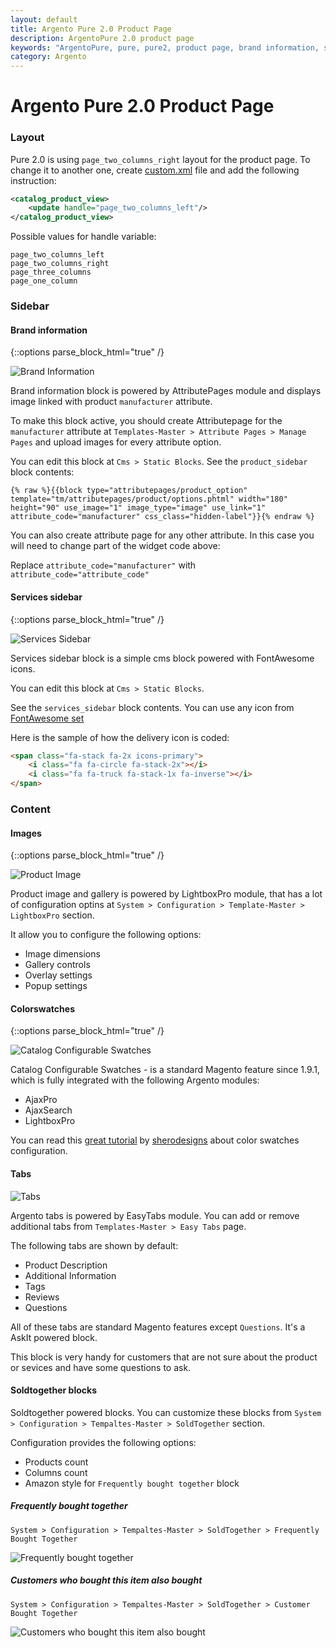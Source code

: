 ```yaml
---
layout: default
title: Argento Pure 2.0 Product Page
description: ArgentoPure 2.0 product page
keywords: "ArgentoPure, pure, pure2, product page, brand information, services sidebar, colorswatches, tabs, soldtogehter"
category: Argento
---
```


# Argento Pure 2.0 Product Page

### Layout

Pure 2.0 is using `page_two_columns_right` layout for the product page. To
change it to another one, create [custom.xml][custom_xml] file and add the
following instruction:

```xml
<catalog_product_view>
    <update handle="page_two_columns_left"/>
</catalog_product_view>
```

Possible values for handle variable:

```
page_two_columns_left
page_two_columns_right
page_three_columns
page_one_column
```

### Sidebar

#### Brand information

{::options parse_block_html="true" /}
<div class="mdl-grid"><div class="mdl-cell mdl-cell--3-col mdl-cell--2-col-tablet mdl-cell--1-col-phone">

![Brand Information](images/brand_information.png)

</div><div class="mdl-cell mdl-cell--9-col mdl-cell--6-col-tablet mdl-cell--3-col-phone">

Brand information block is powered by AttributePages module and displays
image linked with product `manufacturer` attribute.

To make this block active, you should create Attributepage for the `manufacturer`
attribute at `Templates-Master > Attribute Pages > Manage Pages` and upload
images for every attribute option.

You can edit this block at `Cms > Static Blocks`. See the `product_sidebar`
block contents:

```
{% raw %}{{block type="attributepages/product_option" template="tm/attributepages/product/options.phtml" width="180" height="90" use_image="1" image_type="image" use_link="1" attribute_code="manufacturer" css_class="hidden-label"}}{% endraw %}
```

You can also create attribute page for any other attribute. In this case you
will need to change part of the widget code above:

Replace `attribute_code="manufacturer"` with `attribute_code="attribute_code"`

</div></div>

#### Services sidebar

{::options parse_block_html="true" /}
<div class="mdl-grid"><div class="mdl-cell mdl-cell--3-col mdl-cell--2-col-tablet mdl-cell--1-col-phone">

![Services Sidebar](images/services_sidebar.png)

</div><div class="mdl-cell mdl-cell--9-col mdl-cell--6-col-tablet mdl-cell--3-col-phone">

Services sidebar block is a simple cms block powered with FontAwesome icons.

You can edit this block at `Cms > Static Blocks`.

See the `services_sidebar` block contents. You can use any icon from [FontAwesome set][fontawesome]

Here is the sample of how the delivery icon is coded:

```html
<span class="fa-stack fa-2x icons-primary">
    <i class="fa fa-circle fa-stack-2x"></i>
    <i class="fa fa-truck fa-stack-1x fa-inverse"></i>
</span>
```

</div></div>

### Content

#### Images

{::options parse_block_html="true" /}
<div class="mdl-grid"><div class="mdl-cell mdl-cell--3-col mdl-cell--2-col-tablet mdl-cell--1-col-phone">

![Product Image](images/images.jpg)

</div><div class="mdl-cell mdl-cell--9-col mdl-cell--6-col-tablet mdl-cell--3-col-phone">

Product image and gallery is powered by LightboxPro module, that has a lot of
configuration optins at `System > Configuration > Template-Master > LightboxPro`
section.

It allow you to configure the following options:

- Image dimensions
- Gallery controls
- Overlay settings
- Popup settings

</div></div>

#### Colorswatches

{::options parse_block_html="true" /}
<div class="mdl-grid"><div class="mdl-cell mdl-cell--3-col mdl-cell--2-col-tablet mdl-cell--1-col-phone">

![Catalog Configurable Swatches](images/colorswatches.png)

</div><div class="mdl-cell mdl-cell--9-col mdl-cell--6-col-tablet mdl-cell--3-col-phone">

Catalog Configurable Swatches - is a standard Magento feature since 1.9.1, which
is fully integrated with the following Argento modules:

- AjaxPro
- AjaxSearch
- LightboxPro

You can read this
[great tutorial](colorswatches) by [sherodesigns](http://sherodesigns.com) about
color swatches configuration.

</div></div>

#### Tabs

![Tabs](images/tabs.png)

Argento tabs is powered by EasyTabs module. You can add or remove additional tabs
from `Templates-Master > Easy Tabs` page.

The following tabs are shown by default:

- Product Description
- Additional Information
- Tags
- Reviews
- Questions

All of these tabs are standard Magento features except `Questions`. It's a AskIt
powered block.

This block is very handy for customers that are not sure about the product or
sevices and have some questions to ask.

#### Soldtogether blocks

Soldtogether powered blocks. You can customize these blocks
from  `System > Configuration > Tempaltes-Master > SoldTogether` section.

Configuration provides the following options:

- Products count
- Columns count
- Amazon style for `Frequently bought together` block

##### Frequently bought together

`System > Configuration > Tempaltes-Master > SoldTogether > Frequently Bought Together`

![Frequently bought together](images/frequently_bought_together.png)

##### Customers who bought this item also bought

`System > Configuration > Tempaltes-Master > SoldTogether > Customer Bought Together`

![Customers who bought this item also bought](images/customer_who_bought_this_also_bought.png)

[custom_xml]: /argento/theme-customization/small-changes/#custom-layout-update-file "custom.xml layout"
[fontawesome]: http://fontawesome.io/icons/ "FontAwesome Icons"
[colorswatches]: http://sherodesigns.com/tutorial-configurable-swatches-in-magento/ "Catalog Configurable Swatches tutorial"
